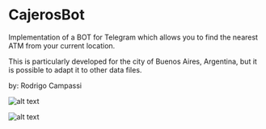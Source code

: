 # CajerosBot

Implementation of a BOT for Telegram which allows you to find the nearest ATM from your current location.

This is particularly developed for the city of Buenos Aires, Argentina, but it is possible to adapt it to other data files.

by: Rodrigo Campassi

![alt text](https://i.imgur.com/47JGDhT.jpg)

![alt text](https://i.imgur.com/phqVFRi.jpg)
